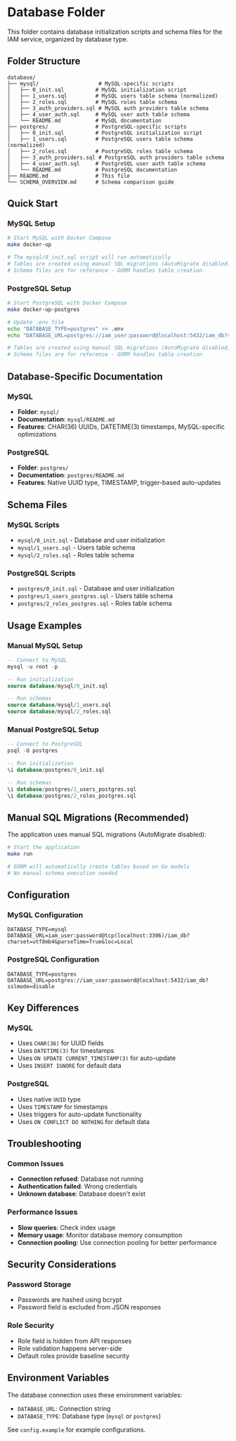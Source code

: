 # Database Folder

This folder contains database initialization scripts and schema files for the IAM service, organized by database type.

## Folder Structure

```
database/
├── mysql/                   # MySQL-specific scripts
│   ├── 0_init.sql          # MySQL initialization script
│   ├── 1_users.sql         # MySQL users table schema (normalized)
│   ├── 2_roles.sql         # MySQL roles table schema
│   ├── 3_auth_providers.sql # MySQL auth providers table schema
│   ├── 4_user_auth.sql     # MySQL user auth table schema
│   └── README.md           # MySQL documentation
├── postgres/               # PostgreSQL-specific scripts
│   ├── 0_init.sql          # PostgreSQL initialization script
│   ├── 1_users.sql         # PostgreSQL users table schema (normalized)
│   ├── 2_roles.sql         # PostgreSQL roles table schema
│   ├── 3_auth_providers.sql # PostgreSQL auth providers table schema
│   ├── 4_user_auth.sql     # PostgreSQL user auth table schema
│   └── README.md           # PostgreSQL documentation
├── README.md               # This file
└── SCHEMA_OVERVIEW.md      # Schema comparison guide
```

## Quick Start

### MySQL Setup
```bash
# Start MySQL with Docker Compose
make docker-up

# The mysql/0_init.sql script will run automatically
# Tables are created using manual SQL migrations (AutoMigrate disabled)
# Schema files are for reference - GORM handles table creation
```

### PostgreSQL Setup
```bash
# Start PostgreSQL with Docker Compose
make docker-up-postgres

# Update .env file
echo "DATABASE_TYPE=postgres" >> .env
echo "DATABASE_URL=postgres://iam_user:password@localhost:5432/iam_db?sslmode=disable" >> .env

# Tables are created using manual SQL migrations (AutoMigrate disabled)
# Schema files are for reference - GORM handles table creation
```

## Database-Specific Documentation

### MySQL
- **Folder**: `mysql/`
- **Documentation**: `mysql/README.md`
- **Features**: CHAR(36) UUIDs, DATETIME(3) timestamps, MySQL-specific optimizations

### PostgreSQL
- **Folder**: `postgres/`
- **Documentation**: `postgres/README.md`
- **Features**: Native UUID type, TIMESTAMP, trigger-based auto-updates

## Schema Files

### MySQL Scripts
- `mysql/0_init.sql` - Database and user initialization
- `mysql/1_users.sql` - Users table schema
- `mysql/2_roles.sql` - Roles table schema

### PostgreSQL Scripts
- `postgres/0_init.sql` - Database and user initialization
- `postgres/1_users_postgres.sql` - Users table schema
- `postgres/2_roles_postgres.sql` - Roles table schema

## Usage Examples

### Manual MySQL Setup
```sql
-- Connect to MySQL
mysql -u root -p

-- Run initialization
source database/mysql/0_init.sql

-- Run schemas
source database/mysql/1_users.sql
source database/mysql/2_roles.sql
```

### Manual PostgreSQL Setup
```sql
-- Connect to PostgreSQL
psql -U postgres

-- Run initialization
\i database/postgres/0_init.sql

-- Run schemas
\i database/postgres/1_users_postgres.sql
\i database/postgres/2_roles_postgres.sql
```

## Manual SQL Migrations (Recommended)

The application uses manual SQL migrations (AutoMigrate disabled):

```bash
# Start the application
make run

# GORM will automatically create tables based on Go models
# No manual schema execution needed
```

## Configuration

### MySQL Configuration
```env
DATABASE_TYPE=mysql
DATABASE_URL=iam_user:password@tcp(localhost:3306)/iam_db?charset=utf8mb4&parseTime=True&loc=Local
```

### PostgreSQL Configuration
```env
DATABASE_TYPE=postgres
DATABASE_URL=postgres://iam_user:password@localhost:5432/iam_db?sslmode=disable
```

## Key Differences

### MySQL
- Uses `CHAR(36)` for UUID fields
- Uses `DATETIME(3)` for timestamps
- Uses `ON UPDATE CURRENT_TIMESTAMP(3)` for auto-update
- Uses `INSERT IGNORE` for default data

### PostgreSQL
- Uses native `UUID` type
- Uses `TIMESTAMP` for timestamps
- Uses triggers for auto-update functionality
- Uses `ON CONFLICT DO NOTHING` for default data

## Troubleshooting

### Common Issues
- **Connection refused**: Database not running
- **Authentication failed**: Wrong credentials
- **Unknown database**: Database doesn't exist

### Performance Issues
- **Slow queries**: Check index usage
- **Memory usage**: Monitor database memory consumption
- **Connection pooling**: Use connection pooling for better performance

## Security Considerations

### Password Storage
- Passwords are hashed using bcrypt
- Password field is excluded from JSON responses

### Role Security
- Role field is hidden from API responses
- Role validation happens server-side
- Default roles provide baseline security

## Environment Variables

The database connection uses these environment variables:
- `DATABASE_URL`: Connection string
- `DATABASE_TYPE`: Database type (`mysql` or `postgres`)

See `config.example` for example configurations.
